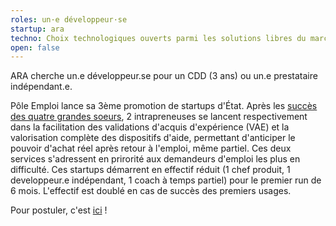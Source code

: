 ```yaml
---
roles: un·e développeur·se
startup: ara
techno: Choix technologiques ouverts parmi les solutions libres du marché
open: false
---
```


ARA cherche un.e développeur.se pour un CDD (3 ans) ou un.e prestataire indépendant.e.

<!--more-->

Pôle Emploi lance sa 3ème promotion de startups d'État. Après les [succès des quatre grandes soeurs](https://www.youtube.com/watch?v=TYbbZ52s_kA), 2 intrapreneuses se lancent respectivement dans la facilitation des validations d'acquis d'expérience (VAE) et la valorisation complète des dispositifs d'aide, permettant d'anticiper le pouvoir d'achat réel après retour à l'emploi, même partiel. Ces deux services s'adressent en prirorité aux demandeurs d'emploi les plus en difficulté. Ces startups démarrent en effectif réduit (1 chef produit, 1 developpeur.e indépendant, 1 coach à temps partiel) pour le premier run de 6 mois. L'effectif est doublé en cas de succès des premiers usages.

Pour postuler, c'est [ici](mailto:recrutement@beta.gouv.fr) !
